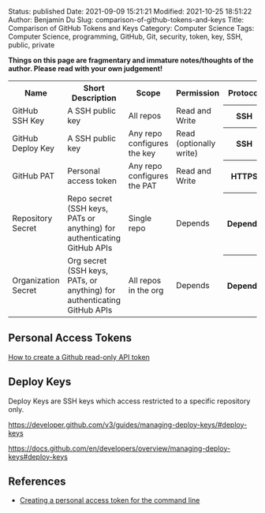 Status: published
Date: 2021-09-09 15:21:21
Modified: 2021-10-25 18:51:22
Author: Benjamin Du
Slug: comparison-of-github-tokens-and-keys
Title: Comparison of GitHub Tokens and Keys
Category: Computer Science
Tags: Computer Science, programming, GitHub, Git, security, token, key, SSH, public, private

**Things on this page are fragmentary and immature notes/thoughts of the author. Please read with your own judgement!**

<table style="width:100%">
  <tr>
    <th> Name </th>
    <th> Short Description </th>
    <th> Scope </th>
    <th> Permission </th>
    <th> Protocol </th>
  </tr>

  <tr>
    <td> GitHub <br> SSH Key </td>
    <td> A SSH public key </td>
    <td> All repos </td>
    <td> Read and Write </td>
    <th> SSH </th>
  </tr>

  <tr>
    <td> GitHub <br> Deploy Key </td>
    <td> A SSH public key </td>
    <td> Any repo <br> configures <br> the key </td>
    <td> Read (optionally write) </td>
    <th> SSH </th>
  </tr>

  <tr>
    <td> GitHub PAT </td>
    <td> Personal access token </td>
    <td> Any repo <br> configures <br> the PAT </td>
    <td> Read and Write </td>
    <th> HTTPS </th>
  </tr>

  <tr>
    <td> Repository Secret </td>
    <td> Repo secret (SSH keys, PATs or anything) for <br> authenticating GitHub APIs </td>
    <td> Single repo </td>
    <td> Depends </td>
    <th> Depends </th>
  </tr>

  <tr>
    <td> Organization Secret </td>
    <td> Org secret (SSH keys, PATs, or anything) for authenticating GitHub APIs </td>
    <td> All repos <br> in the org </td>
    <td> Depends </td>
    <th> Depends </th>
  </tr>

</table>

## Personal Access Tokens

[How to create a Github read-only API token](https://pmihaylov.com/github-readonly-api-token/)

## Deploy Keys

Deploy Keys are SSH keys which access restricted to a specific repository only.

https://developer.github.com/v3/guides/managing-deploy-keys/#deploy-keys

https://docs.github.com/en/developers/overview/managing-deploy-keys#deploy-keys

## References

- [Creating a personal access token for the command line](https://help.github.com/en/github/authenticating-to-github/creating-a-personal-access-token-for-the-command-line)

